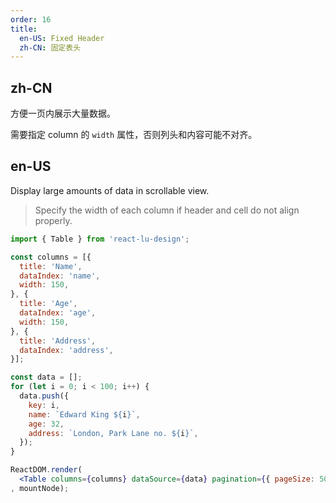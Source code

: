 ```yaml
---
order: 16
title:
  en-US: Fixed Header
  zh-CN: 固定表头
---
```


## zh-CN

方便一页内展示大量数据。

需要指定 column 的 `width` 属性，否则列头和内容可能不对齐。

## en-US

Display large amounts of data in scrollable view.

> Specify the width of each column if header and cell do not align properly.

````jsx
import { Table } from 'react-lu-design';

const columns = [{
  title: 'Name',
  dataIndex: 'name',
  width: 150,
}, {
  title: 'Age',
  dataIndex: 'age',
  width: 150,
}, {
  title: 'Address',
  dataIndex: 'address',
}];

const data = [];
for (let i = 0; i < 100; i++) {
  data.push({
    key: i,
    name: `Edward King ${i}`,
    age: 32,
    address: `London, Park Lane no. ${i}`,
  });
}

ReactDOM.render(
  <Table columns={columns} dataSource={data} pagination={{ pageSize: 50 }} scroll={{ y: 240 }} />
, mountNode);
````
